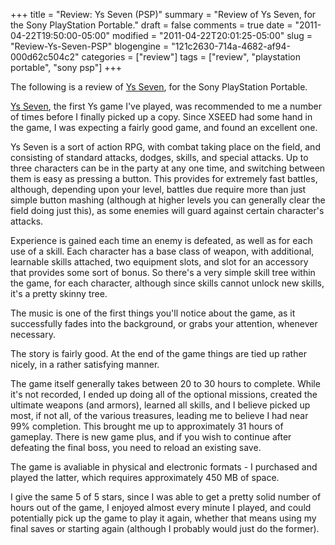 +++
title = "Review: Ys Seven (PSP)"
summary = "Review of Ys Seven, for the Sony PlayStation Portable."
draft = false
comments = true
date = "2011-04-22T19:50:00-05:00"
modified = "2011-04-22T20:01:25-05:00"
slug = "Review-Ys-Seven-PSP"
blogengine = "121c2630-714a-4682-af94-000d62c504c2"
categories = ["review"]
tags = ["review", "playstation portable", "sony psp"]
+++

<div class="note">
<p>The following is a review of <a rel="external" href="http://www.amazon.com/gp/product/B003O21OWY?tag=strivinglifen-20">Ys Seven</a>, for the Sony PlayStation Portable.</p>
</div>
<p><a rel="external" href="http://www.amazon.com/gp/product/B003O21OWY?tag=strivinglifen-20">Ys Seven</a>, the first Ys game I've played, was recommended to me a number of times before I finally picked up a copy. Since XSEED had some hand in the game, I was expecting a fairly good game, and found an excellent one.</p>
<p>Ys Seven is a sort of action RPG, with combat taking place on the field, and consisting of standard attacks, dodges, skills, and special attacks. Up to three characters can be in the party at any one time, and switching between them is easy as pressing a button. This provides for extremely fast battles, although, depending upon your level, battles due require more than just simple button mashing (although at higher levels you can generally clear the field doing just this), as some enemies will guard against certain character's attacks.</p>
<p>Experience is gained each time an enemy is defeated, as well as for each use of a skill. Each character has a base class of weapon, with additional, learnable skills attached, two equipment slots, and slot for an accessory that provides some sort of bonus.&nbsp;So there's a very simple skill tree within the game, for each character, although since skills cannot unlock new skills, it's a pretty skinny tree.</p>
<p>The music is one of the first things you'll notice about the game, as it successfully fades into the background, or grabs your attention, whenever necessary.</p>
<p>The story is fairly good. At the end of the game things are tied up rather nicely, in a rather satisfying manner.</p>
<p>The game itself generally takes between 20 to 30 hours to complete. While it's not recorded, I ended up doing all of the optional missions, created the ultimate weapons (and armors), learned all skills, and I believe picked up most, if not all, of the various treasures, leading me to believe I had near 99% completion. This brought me up to approximately 31 hours of gameplay. There is new game plus, and if you wish to continue after defeating the final boss, you need to reload an existing save.</p>
<p>The game is avaliable in physical and electronic formats - I purchased and played the latter, which requires approximately 450 MB of space.</p>
<p>I give the same 5 of 5 stars, since I was able to get a pretty solid number of hours out of the game, I enjoyed almost every minute I played, and could potentially pick up the game to play it again, whether that means using my final saves or starting again (although I probably would just do the former).</p>
